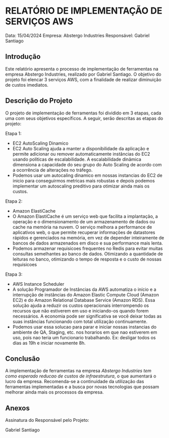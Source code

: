 # RELATÓRIO DE IMPLEMENTAÇÃO DE SERVIÇOS AWS

Data: 15/04/2024
Empresa: Abstergo Industries
Responsável: Gabriel Santiago

## Introdução

Este relatório apresenta o processo de implementação de ferramentas na empresa Abstergo Industries, realizado por Gabriel Santiago. O objetivo do projeto foi elencar 3 serviços AWS, com a finalidade de realizar diminuição de custos imediatos.

## Descrição do Projeto

O projeto de implementação de ferramentas foi dividido em 3 etapas, cada uma com seus objetivos específicos. A seguir, serão descritas as etapas do projeto:

Etapa 1:

- EC2 AutoScaling Dinamico
- EC2 Auto Scaling ajuda a manter a disponibilidade da aplicação e permite adicionar ou remover automaticamente instâncias do EC2 usando políticas de escalabilidade. A escalabilidade dinâmica dimensiona a capacidade do seu grupo do Auto Scaling de acordo com a ocorrência de alterações no tráfego.
- Podemos usar um autocaling dinamico em nossas instancias do EC2 de inicio para conseguirmos metricas mais robustas e depois podemos implementar um autoscaling preditivo para otimizar ainda mais os custos.

Etapa 2:

- Amazon ElastiCache
- O Amazon ElastiCache é um serviço web que facilita a implantação, a operação e o dimensionamento de um armazenamento de dados ou cache na memória na nuvem. O serviço melhora a performance de aplicativos web, o que permite recuperar informações de datastores rápidos e gerenciados na memória, em vez de depender inteiramente de bancos de dados armazenados em disco e sua performance mais lenta.
- Podemos armazenar requisicoes frequentes no Redis para evitar muitas consultas semelhantes ao banco de dados. Otimizando a quantidade de leituras no banco, otimizando o tempo de resposta e o custo de nossas requisicoes

Etapa 3:

- AWS Instance Scheduler
- A solução Programador de Instâncias da AWS automatiza o início e a interrupção de instâncias do Amazon Elastic Compute Cloud (Amazon EC2) e do Amazon Relational Database Service (Amazon RDS). Essa solução ajuda a reduzir os custos operacionais interrompendo os recursos que não estiverem em uso e iniciando-os quando forem necessários. A economia pode ser significativa se você deixar todas as suas instâncias funcionando com total utilização continuamente.
- Podemos usar essa solucao para parar e iniciar nossas instancias do ambiente de QA, Staging, etc. nos horarios em que nao estiverem em uso, pois nao teria um funcionario trabalhando. Ex: desligar todos os dias as 19h e iniciar novamente 8h.

## Conclusão

A implementação de ferramentas na empresa _Abstergo Industries tem como esperado reducao de custos de infraestrutura_, o que aumentará o lucro da empresa. Recomenda-se a continuidade da utilização das ferramentas implementadas e a busca por novas tecnologias que possam melhorar ainda mais os processos da empresa.

## Anexos

Assinatura do Responsável pelo Projeto:

Gabriel Santiago
